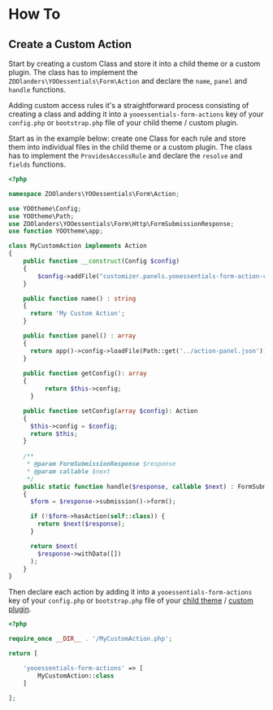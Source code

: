 # How To

## Create a Custom Action

Start by creating a custom Class and store it into a child theme or a custom plugin. The class has to implement the `ZOOlanders\YOOessentials\Form\Action` and declare the `name`, `panel` and `handle` functions.

Adding custom access rules it's a straightforward process consisting of creating a class and adding it into a `yooessentials-form-actions` key of your `config.php` or `bootstrap.php` file of your child theme / custom plugin.

Start as in the example below: create one Class for each rule and store them into individual files in the child theme or a custom plugin. The class has to implement the `ProvidesAccessRule` and declare the `resolve` and `fields` functions.

```php
<?php

namespace ZOOlanders\YOOessentials\Form\Action;

use YOOtheme\Config;
use YOOtheme\Path;
use ZOOlanders\YOOessentials\Form\Http\FormSubmissionResponse;
use function YOOtheme\app;

class MyCustomAction implements Action
{
    public function __construct(Config $config)
    {
        $config->addFile("customizer.panels.yooessentials-form-action-custom", Path::get('../action-panel.json'));
    }

    public function name() : string
    {
      return 'My Custom Action';
    }

    public function panel() : array
    {
      return app()->config->loadFile(Path::get('../action-panel.json'));;
    }
    
    public function getConfig(): array
    {
		  return $this->config;
	  }

    public function setConfig(array $config): Action
    {
      $this->config = $config;
      return $this;
    }
    
    /**
     * @param FormSubmissionResponse $response
     * @param callable $next
     */
    public static function handle($response, callable $next) : FormSubmissionResponse
    {
      $form = $response->submission()->form();

      if (!$form->hasAction(self::class)) {
        return $next($response);
      }

      return $next(
        $response->withData([])
      );
    }
}
```

Then declare each action by adding it into a `yooessentials-form-actions` key of your `config.php` or `bootstrap.php` file of your [child theme](https://yootheme.com/support/yootheme-pro/joomla/developers-child-themes#extend-functionality) / [custom plugin](https://yootheme.com/support/yootheme-pro/joomla/developers-modules).


```php
<?php

require_once __DIR__ . '/MyCustomAction.php';

return [

    'yooessentials-form-actions' => [
        MyCustomAction::class
    ]

];
```
